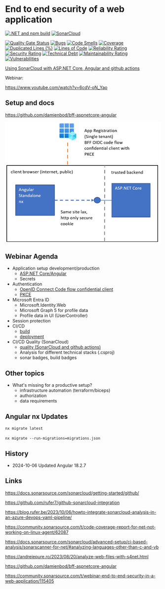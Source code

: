 # End to end security of a web application

[![.NET and npm build](https://github.com/damienbod/EndToEndSecurity/actions/workflows/dotnet.yml/badge.svg)](https://github.com/damienbod/EndToEndSecurity/actions/workflows/dotnet.yml)
[![SonarCloud](https://github.com/damienbod/EndToEndSecurity/actions/workflows/sonarbuild.yml/badge.svg)](https://github.com/damienbod/EndToEndSecurity/actions/workflows/sonarbuild.yml)

[![Quality Gate Status](https://sonarcloud.io/api/project_badges/measure?project=damienbod_EndToEndSecurity&metric=alert_status)](https://sonarcloud.io/summary/overall?id=damienbod_EndToEndSecurity)
[![Bugs](https://sonarcloud.io/api/project_badges/measure?project=damienbod_EndToEndSecurity&metric=bugs)](https://sonarcloud.io/summary/overall?id=damienbod_EndToEndSecurity)
[![Code Smells](https://sonarcloud.io/api/project_badges/measure?project=damienbod_EndToEndSecurity&metric=code_smells)](https://sonarcloud.io/summary/overall?id=damienbod_EndToEndSecurity)
[![Coverage](https://sonarcloud.io/api/project_badges/measure?project=damienbod_EndToEndSecurity&metric=coverage)](https://sonarcloud.io/summary/overall?id=damienbod_EndToEndSecurity)
[![Duplicated Lines (%)](https://sonarcloud.io/api/project_badges/measure?project=damienbod_EndToEndSecurity&metric=duplicated_lines_density)](https://sonarcloud.io/summary/overall?id=damienbod_EndToEndSecurity)
[![Lines of Code](https://sonarcloud.io/api/project_badges/measure?project=damienbod_EndToEndSecurity&metric=ncloc)](https://sonarcloud.io/summary/overall?id=damienbod_EndToEndSecurity)
[![Reliability Rating](https://sonarcloud.io/api/project_badges/measure?project=damienbod_EndToEndSecurity&metric=reliability_rating)](https://sonarcloud.io/summary/overall?id=damienbod_EndToEndSecurity)
[![Security Rating](https://sonarcloud.io/api/project_badges/measure?project=damienbod_EndToEndSecurity&metric=security_rating)](https://sonarcloud.io/summary/overall?id=damienbod_EndToEndSecurity)
[![Technical Debt](https://sonarcloud.io/api/project_badges/measure?project=damienbod_EndToEndSecurity&metric=sqale_index)](https://sonarcloud.io/summary/overall?id=damienbod_EndToEndSecurity)
[![Maintainability Rating](https://sonarcloud.io/api/project_badges/measure?project=damienbod_EndToEndSecurity&metric=sqale_rating)](https://sonarcloud.io/summary/overall?id=damienbod_EndToEndSecurity)
[![Vulnerabilities](https://sonarcloud.io/api/project_badges/measure?project=damienbod_EndToEndSecurity&metric=vulnerabilities)](https://sonarcloud.io/summary/overall?id=damienbod_EndToEndSecurity)

[Using SonarCloud with ASP.NET Core, Angular and github actions](https://damienbod.com/2024/05/13/using-sonarcloud-with-asp-net-core-angular-and-github-actions/)

Webinar:

https://www.youtube.com/watch?v=6cdV-oN_Yao

## Setup and docs

https://github.com/damienbod/bff-aspnetcore-angular

![BFF production](https://github.com/damienbod/EndToEndSecurity/blob/main/images/bff-arch-production_01.png)

## Webinar Agenda

- Application setup development/production 
	- [ASP.NET Core/Angular](https://github.com/damienbod/bff-aspnetcore-angular)
	- Secrets
- Authentication
	- [OpenID Connect Code flow confidential client](https://github.com/damienbod/EndToEndSecurity/blob/main/images/OIDC%20Code%20flow.md)
	- [PKCE](https://github.com/damienbod/EndToEndSecurity/blob/main/images/PKCE.md)
- Microsoft Entra ID 
	- Microsoft.Identity.Web
	- Microsoft Graph 5 for profile data
	- Profile data in UI (UserController)
- Session protection
- CI/CD 
	- [build](.github/workflows/dotnet.yml)
	- [deployment](.github/workflows/azure-webapps-dotnet-core.yml)
- CI/CD Quality (SonarCloud)
	- [quality (SonarCloud and github actions)](.github/workflows/sonarbuild.yml)
	- Analysis for different technical stacks (.csproj)
	- sonar badges, build badges

## Other topics

- What's missing for a productive setup?
	- infrastructure automation (terraform/biceps)
	- authorization
	- data requirements

## Angular nx Updates

```
nx migrate latest

nx migrate --run-migrations=migrations.json
```

## History

- 2024-10-06 Updated Angular 18.2.7

## Links

https://docs.sonarsource.com/sonarcloud/getting-started/github/
  
https://github.com/rufer7/github-sonarcloud-integration

https://blog.rufer.be/2023/10/06/howto-integrate-sonarcloud-analysis-in-an-azure-devops-yaml-pipeline/

https://community.sonarsource.com/t/code-coverage-report-for-net-not-working-on-linux-agent/62087

https://docs.sonarsource.com/sonarcloud/advanced-setup/ci-based-analysis/sonarscanner-for-net/#analyzing-languages-other-than-c-and-vb

https://andreiepure.ro/2023/08/20/analyze-web-files-with-s4net.html

https://github.com/damienbod/bff-aspnetcore-angular

https://community.sonarsource.com/t/webinar-end-to-end-security-in-a-web-application/115405
